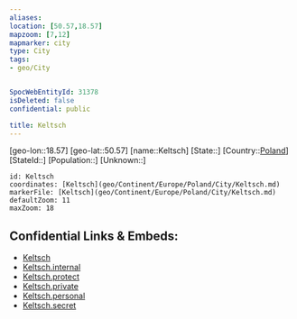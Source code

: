 ```yaml
---
aliases: 
location: [50.57,18.57]
mapzoom: [7,12] 
mapmarker: city 
type: City
tags:
- geo/City


SpocWebEntityId: 31378
isDeleted: false
confidential: public

title: Keltsch
---
```

[geo-lon::18.57]
[geo-lat::50.57]
[name::Keltsch]
[State::]
[Country::[Poland](geo/Continent/Europe/Poland.md)]
[StateId::]
[Population::]
[Unknown::]


```leaflet
id: Keltsch
coordinates: [Keltsch](geo/Continent/Europe/Poland/City/Keltsch.md)
markerFile: [Keltsch](geo/Continent/Europe/Poland/City/Keltsch.md)
defaultZoom: 11 
maxZoom: 18
```


## Confidential Links & Embeds: 
- [Keltsch](../../../../../../_public/geo/Continent/Europe/Poland/City/Keltsch.md) 
- [Keltsch.internal](../../../../../../_internal/geo/Continent/Europe/Poland/City/Keltsch.internal.md) 
- [Keltsch.protect](../../../../../../_protect/geo/Continent/Europe/Poland/City/Keltsch.protect.md) 
- [Keltsch.private](../../../../../../_private/geo/Continent/Europe/Poland/City/Keltsch.private.md) 
- [Keltsch.personal](../../../../../../_personal/geo/Continent/Europe/Poland/City/Keltsch.personal.md) 
- [Keltsch.secret](../../../../../../_secret/geo/Continent/Europe/Poland/City/Keltsch.secret.md) 
